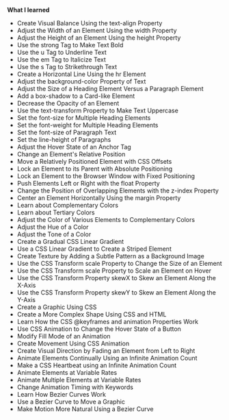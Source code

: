 **What I learned**

- Create Visual Balance Using the text-align Property
- Adjust the Width of an Element Using the width Property
- Adjust the Height of an Element Using the height Property
- Use the strong Tag to Make Text Bold
- Use the u Tag to Underline Text
- Use the em Tag to Italicize Text
- Use the s Tag to Strikethrough Text
- Create a Horizontal Line Using the hr Element
- Adjust the background-color Property of Text
- Adjust the Size of a Heading Element Versus a Paragraph Element
- Add a box-shadow to a Card-like Element
- Decrease the Opacity of an Element
- Use the text-transform Property to Make Text Uppercase
- Set the font-size for Multiple Heading Elements
- Set the font-weight for Multiple Heading Elements
- Set the font-size of Paragraph Text
- Set the line-height of Paragraphs
- Adjust the Hover State of an Anchor Tag
- Change an Element's Relative Position
- Move a Relatively Positioned Element with CSS Offsets
- Lock an Element to its Parent with Absolute Positioning
- Lock an Element to the Browser Window with Fixed Positioning
- Push Elements Left or Right with the float Property
- Change the Position of Overlapping Elements with the z-index Property
- Center an Element Horizontally Using the margin Property
- Learn about Complementary Colors
- Learn about Tertiary Colors
- Adjust the Color of Various Elements to Complementary Colors
- Adjust the Hue of a Color
- Adjust the Tone of a Color
- Create a Gradual CSS Linear Gradient
- Use a CSS Linear Gradient to Create a Striped Element
- Create Texture by Adding a Subtle Pattern as a Background Image
- Use the CSS Transform scale Property to Change the Size of an Element
- Use the CSS Transform scale Property to Scale an Element on Hover
- Use the CSS Transform Property skewX to Skew an Element Along the X-Axis
- Use the CSS Transform Property skewY to Skew an Element Along the Y-Axis
- Create a Graphic Using CSS
- Create a More Complex Shape Using CSS and HTML
- Learn How the CSS @keyframes and animation Properties Work
- Use CSS Animation to Change the Hover State of a Button
- Modify Fill Mode of an Animation
- Create Movement Using CSS Animation
- Create Visual Direction by Fading an Element from Left to Right
- Animate Elements Continually Using an Infinite Animation Count
- Make a CSS Heartbeat using an Infinite Animation Count
- Animate Elements at Variable Rates
- Animate Multiple Elements at Variable Rates
- Change Animation Timing with Keywords
- Learn How Bezier Curves Work
- Use a Bezier Curve to Move a Graphic
- Make Motion More Natural Using a Bezier Curve